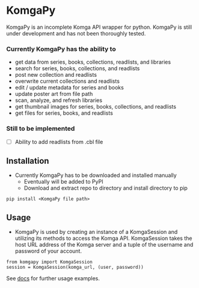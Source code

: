 # KomgaPy

KomgaPy is an incomplete Komga API wrapper for python. KomgaPy is still under development and has not been thoroughly tested.

### Currently KomgaPy has the ability to

- get data from series, books, collections, readlists, and libraries
- search for series, books, collections, and readlists
- post new collection and readlists
- overwrite current collections and readlists
- edit / update metadata for series and books
- update poster art from file path
- scan, analyze, and refresh libraries
- get thumbnail images for series, books, collections, and readlists
- get files for series, books, and readlists

### Still to be implemented
- [ ] Ability to add readlists from .cbl file

## **Installation**
- Currently KomgaPy has to be downloaded and installed manually
	- Eventually will be added to PyPI 
	- Download and extract repo to directory and install directory to pip

```
pip install <KomgaPy file path>
```

## **Usage**

- KomgaPy is used by creating an instance of a KomgaSession and utilizing its methods to access the Komga API. KomgaSession takes the host URL address of the Komga server and a tuple of the username and password of your account.

```
from komgapy import KomgaSession
session = KomgaSession(komga_url, (user, password))
```

See [docs](./docs/) for further usage examples.
